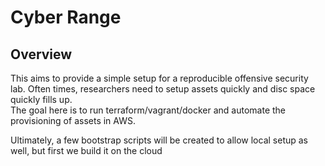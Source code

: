 # Cyber Range 
## Overview
This aims to provide a simple setup for a reproducible offensive security lab.  Often times, 
researchers need to setup assets quickly and disc space quickly fills up.  
The goal here is to run terraform/vagrant/docker and automate the provisioning of assets in 
AWS.  

Ultimately, a few bootstrap scripts will be created to allow local setup as well, but 
first we build it on the cloud
